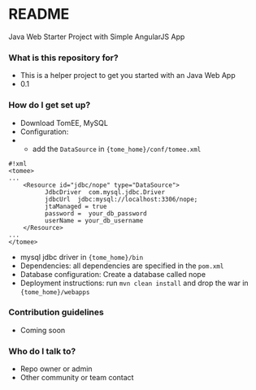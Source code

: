 # README #

Java Web Starter Project with Simple AngularJS App

### What is this repository for? ###

* This is a helper project to get you started with an Java Web App 
* 0.1

### How do I get set up? ###

* Download TomEE, MySQL
* Configuration: 
* * add the `DataSource` in  `{tome_home}/conf/tomee.xml`
```
#!xml
<tomee>
...
    <Resource id="jdbc/nope" type="DataSource">
          JdbcDriver  com.mysql.jdbc.Driver
          jdbcUrl  jdbc:mysql://localhost:3306/nope;
          jtaManaged = true
          password =  your_db_password
          userName = your_db_username
    </Resource>
...
</tomee>
```
* mysql jdbc driver in `{tome_home}/bin`
* Dependencies: all dependencies are specified in the `pom.xml`
* Database configuration: Create a database called nope
* Deployment instructions: run `mvn clean install` and drop the war in `{tome_home}/webapps`

### Contribution guidelines ###

* Coming soon
### Who do I talk to? ###

* Repo owner or admin
* Other community or team contact